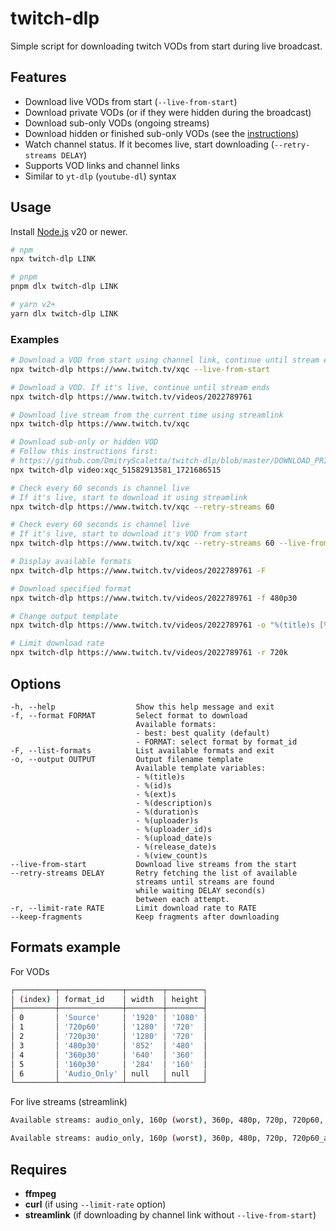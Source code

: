 # twitch-dlp

Simple script for downloading twitch VODs from start during live broadcast.

## Features

- Download live VODs from start (`--live-from-start`)
- Download private VODs (or if they were hidden during the broadcast)
- Download sub-only VODs (ongoing streams)
- Download hidden or finished sub-only VODs (see the [instructions](https://github.com/DmitryScaletta/twitch-dlp/blob/master/DOWNLOAD_PRIVATE_VIDEOS.md))
- Watch channel status. If it becomes live, start downloading (`--retry-streams DELAY`)
- Supports VOD links and channel links
- Similar to `yt-dlp` (`youtube-dl`) syntax

## Usage

Install [Node.js](https://nodejs.org/) v20 or newer.

```bash
# npm
npx twitch-dlp LINK

# pnpm
pnpm dlx twitch-dlp LINK

# yarn v2+
yarn dlx twitch-dlp LINK
```

### Examples

```bash
# Download a VOD from start using channel link, continue until stream ends
npx twitch-dlp https://www.twitch.tv/xqc --live-from-start

# Download a VOD. If it's live, continue until stream ends
npx twitch-dlp https://www.twitch.tv/videos/2022789761

# Download live stream from the current time using streamlink
npx twitch-dlp https://www.twitch.tv/xqc

# Download sub-only or hidden VOD
# Follow this instructions first:
# https://github.com/DmitryScaletta/twitch-dlp/blob/master/DOWNLOAD_PRIVATE_VIDEOS.md
npx twitch-dlp video:xqc_51582913581_1721686515

# Check every 60 seconds is channel live
# If it's live, start to download it using streamlink
npx twitch-dlp https://www.twitch.tv/xqc --retry-streams 60

# Check every 60 seconds is channel live
# If it's live, start to download it's VOD from start
npx twitch-dlp https://www.twitch.tv/xqc --retry-streams 60 --live-from-start

# Display available formats
npx twitch-dlp https://www.twitch.tv/videos/2022789761 -F

# Download specified format
npx twitch-dlp https://www.twitch.tv/videos/2022789761 -f 480p30

# Change output template
npx twitch-dlp https://www.twitch.tv/videos/2022789761 -o "%(title)s [%(id)s].%(ext)s"

# Limit download rate
npx twitch-dlp https://www.twitch.tv/videos/2022789761 -r 720k
```

## Options

```text
-h, --help                  Show this help message and exit
-f, --format FORMAT         Select format to download
                            Available formats:
                            - best: best quality (default)
                            - FORMAT: select format by format_id
-F, --list-formats          List available formats and exit
-o, --output OUTPUT         Output filename template
                            Available template variables:
                            - %(title)s
                            - %(id)s
                            - %(ext)s
                            - %(description)s
                            - %(duration)s
                            - %(uploader)s
                            - %(uploader_id)s
                            - %(upload_date)s
                            - %(release_date)s
                            - %(view_count)s
--live-from-start           Download live streams from the start
--retry-streams DELAY       Retry fetching the list of available
                            streams until streams are found
                            while waiting DELAY second(s)
                            between each attempt.
-r, --limit-rate RATE       Limit download rate to RATE
--keep-fragments            Keep fragments after downloading
```

## Formats example

For VODs

```bash
┌─────────┬──────────────┬────────┬────────┐
│ (index) │ format_id    │ width  │ height │
├─────────┼──────────────┼────────┼────────┤
│ 0       │ 'Source'     │ '1920' │ '1080' │
│ 1       │ '720p60'     │ '1280' │ '720'  │
│ 2       │ '720p30'     │ '1280' │ '720'  │
│ 3       │ '480p30'     │ '852'  │ '480'  │
│ 4       │ '360p30'     │ '640'  │ '360'  │
│ 5       │ '160p30'     │ '284'  │ '160'  │
│ 6       │ 'Audio_Only' │ null   │ null   │
└─────────┴──────────────┴────────┴────────┘
```

For live streams (streamlink)

```bash
Available streams: audio_only, 160p (worst), 360p, 480p, 720p, 720p60, 1080p60 (best)
```

```bash
Available streams: audio_only, 160p (worst), 360p, 480p, 720p, 720p60_alt, 720p60 (best)
```

## Requires

- **ffmpeg**
- **curl** (if using `--limit-rate` option)
- **streamlink** (if downloading by channel link without `--live-from-start`)
